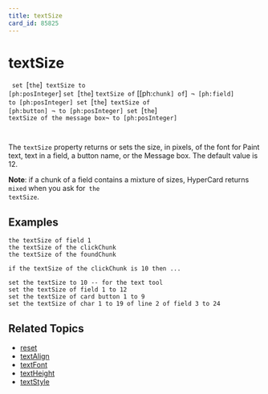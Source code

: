 ```yaml
---
title: textSize
card_id: 85825
---
```


# textSize

<code> set </code>[<code>the</code>]<code> textSize to [ph:posInteger</code>] <code>set </code>[<code>the</code>] <code>textSize of</code> [[ph:<code>chunk] of</code>]<code> ¬     [ph:field] to [ph:posInteger] set </code>[<code>the</code>]<code> textSize of [ph:button] ¬     to [ph:posInteger] set </code>[<code>the</code>]<code> textSize of the message box¬                    to [ph:posInteger]

</code>The <code>textSize</code> property returns or sets the size, in pixels, of the font for Paint text, text in a field, a button name, or the Message box. The default value is 12. 

 <b>Note</b>: if a chunk of a field contains a mixture of sizes, HyperCard returns <code>mixed</code> when you ask for<code> the textSize</code>. 


## Examples

```
the textSize of field 1
the textSize of the clickChunk
the textSize of the foundChunk

if the textSize of the clickChunk is 10 then ...

set the textSize to 10 -- for the text tool
set the textSize of field 1 to 12
set the textSize of card button 1 to 9
set the textSize of char 1 to 19 of line 2 of field 3 to 24
```

## Related Topics

* [reset](/HyperTalkReference/commands/reset)
* [textAlign](/HyperTalkReference/properties/textAlign)
* [textFont](/HyperTalkReference/properties/textFont)
* [textHeight](/HyperTalkReference/properties/textHeight)
* [textStyle](/HyperTalkReference/properties/textStyle)
